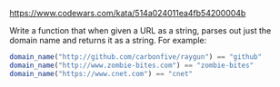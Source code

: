 https://www.codewars.com/kata/514a024011ea4fb54200004b

Write a function that when given a URL as a string, parses out just the domain name and returns it as a string. For example:

```javascript
domain_name("http://github.com/carbonfive/raygun") == "github"
domain_name("http://www.zombie-bites.com") == "zombie-bites"
domain_name("https://www.cnet.com") == "cnet"
```